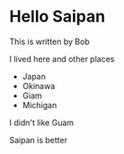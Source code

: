 # Hello Saipan
This is written by Bob

I lived here and other places
- Japan
- Okinawa
- Giam
- Michigan

I didn't like Guam

Saipan is better
